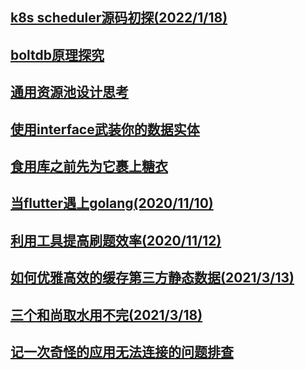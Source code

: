 ## [k8s scheduler源码初探(2022/1/18)](./k8s_scheduler/scheduler.md)

## [boltdb原理探究](./bolt/boltdb.md)

## [通用资源池设计思考](./generic_resource_pool.md)

## [使用interface武装你的数据实体](./project_layout_design.md)

## [食用库之前先为它裹上糖衣](./wrap_underlying_lib.md)

## [当flutter遇上golang(2020/11/10)](./flutter_meet_golang/readme.md)

## [利用工具提高刷题效率(2020/11/12)](https://github.com/EchoUtopia/leetcode-helper/blob/master/README_CN.md)

## [如何优雅高效的缓存第三方静态数据(2021/3/13)](./cache_third_party_static_data.md)

## [三个和尚取水用不完(2021/3/18)](./monk_fetch_water_in_batch.md)

## [记一次奇怪的应用无法连接的问题排查](./accept-queue-is-full.md)
